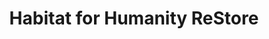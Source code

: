 ---
title: "Habitat for Humanity ReStore"
url: /milton/habitat-for-humanity-restore-brown-street/
shop: Gebrauchtwaren
---